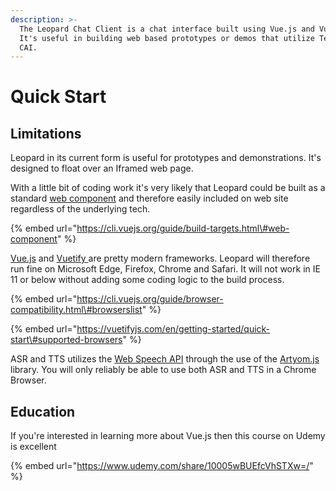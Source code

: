 ```yaml
---
description: >-
  The Leopard Chat Client is a chat interface built using Vue.js and Vuetify.
  It's useful in building web based prototypes or demos that utilize Teneo for
  CAI.
---
```


# Quick Start

## Limitations

Leopard in its current form is useful for prototypes and demonstrations. It's designed to float over an Iframed web page.

With a little bit of coding work it's very likely that Leopard could be built as a standard [web component](https://www.webcomponents.org/introduction) and therefore easily included on web site regardless of the underlying tech.  

{% embed url="https://cli.vuejs.org/guide/build-targets.html\#web-component" %}

[Vue.js](https://vuejs.org/) and [Vuetify ](https://vuetifyjs.com/en/getting-started/quick-start)are pretty modern frameworks. Leopard will therefore run fine on Microsoft Edge, Firefox, Chrome and Safari. It will not work in IE 11 or below without adding some coding logic to the build process.  

{% embed url="https://cli.vuejs.org/guide/browser-compatibility.html\#browserslist" %}

{% embed url="https://vuetifyjs.com/en/getting-started/quick-start\#supported-browsers" %}

ASR and TTS utilizes the [Web Speech API](https://developer.mozilla.org/en-US/docs/Web/API/Web_Speech_API) through the use of the [Artyom.js](https://sdkcarlos.github.io/sites/artyom.html) library.  You will only reliably be able to use both ASR and TTS in a Chrome Browser.

## Education

If you're interested in learning more about Vue.js then this course on Udemy is excellent

{% embed url="https://www.udemy.com/share/10005wBUEfcVhSTXw=/" %}



